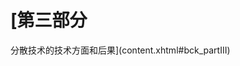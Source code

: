 <title>Blockchain and Web 3.0</title>  <link rel="stylesheet" type="text/css" href="../stylesheet.css"> <link rel="stylesheet" type="text/css" href="../page_styles.css">

# [第三部分
分散技术的技术方面和后果](content.xhtml#bck_partIII)